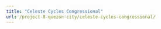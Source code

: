 ```yaml
---
title: "Celeste Cycles Congressional"
url: /project-8-quezon-city/celeste-cycles-congressional/
---
```

